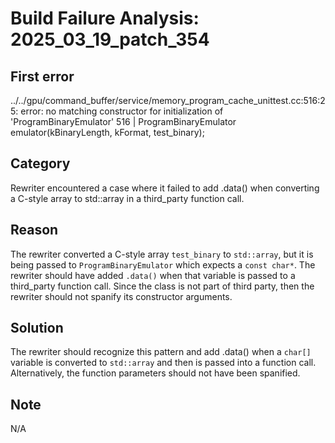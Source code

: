 # Build Failure Analysis: 2025_03_19_patch_354

## First error

../../gpu/command_buffer/service/memory_program_cache_unittest.cc:516:25: error: no matching constructor for initialization of 'ProgramBinaryEmulator'
  516 |   ProgramBinaryEmulator emulator(kBinaryLength, kFormat, test_binary);

## Category
Rewriter encountered a case where it failed to add .data() when converting a C-style array to std::array in a third_party function call.

## Reason
The rewriter converted a C-style array `test_binary` to `std::array`, but it is being passed to `ProgramBinaryEmulator` which expects a `const char*`. The rewriter should have added `.data()` when that variable is passed to a third_party function call. Since the class is not part of third party, then the rewriter should not spanify its constructor arguments.

## Solution
The rewriter should recognize this pattern and add .data() when a `char[]` variable is converted to `std::array` and then is passed into a function call. Alternatively, the function parameters should not have been spanified.

## Note
N/A